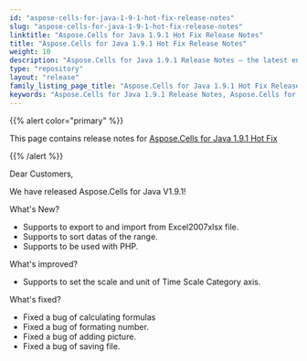 ```yaml
---
id: "aspose-cells-for-java-1-9-1-hot-fix-release-notes"
slug: "aspose-cells-for-java-1-9-1-hot-fix-release-notes"
linktitle: "Aspose.Cells for Java 1.9.1 Hot Fix Release Notes"
title: "Aspose.Cells for Java 1.9.1 Hot Fix Release Notes"
weight: 10
description: "Aspose.Cells for Java 1.9.1 Release Notes – the latest enhancements, new features, and fixes."
type: "repository"
layout: "release"
family_listing_page_title: "Aspose.Cells for Java 1.9.1 Hot Fix Release Notes"
keywords: "Aspose.Cells for Java 1.9.1 Release Notes, Aspose.Cells for Java 1.9.1 updates and fixes"
---
```


{{% alert color="primary" %}} 

This page contains release notes for [Aspose.Cells for Java 1.9.1 Hot Fix](https://releases.aspose.com/cells/java/new-releases/aspose.cells-for-java-1.9.1-hot-fix/)

{{% /alert %}} 

Dear Customers, 

We have released Aspose.Cells for Java V1.9.1! 

What's New? 

- Supports to export to and import from Excel2007xlsx file.
- Supports to sort datas of the range.
- Supports to be used with PHP.

What's improved? 

- Supports to set the scale and unit of Time Scale Category axis. 

What's fixed? 

- Fixed a bug of calculating formulas 
- Fixed a bug of formating number. 
- Fixed a bug of adding picture. 
- Fixed a bug of saving file. 

